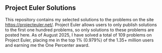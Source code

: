 ## Project Euler Solutions

This repository contains my selected solutions to the problems on the site https://projecteuler.net/. Project Euler allows users to only publish solutions to the first one hundred problems, so only solutions to these problems are posted here. As of August 2025, I have solved a total of 109 problems on Project Euler, placing me in the top 1% (0.979%) of the 1.35+ million users and earning me the One Percenter award.
